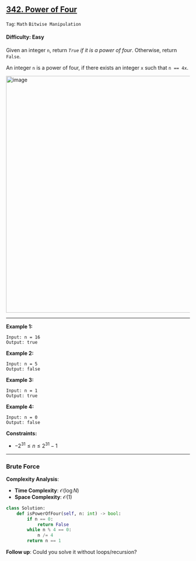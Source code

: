 ## [342. Power of Four](https://leetcode.com/problems/power-of-four/)

```Tag```: ```Math``` ```Bitwise Manipulation```

#### Difficulty: Easy

Given an integer ```n```, return _```True``` if it is a power of four_. Otherwise, return ```False```.

An integer ```n``` is a power of four, if there exists an integer ```x``` such that ```n == 4x```.

<img width="647" alt="image" src="https://github.com/quananhle/Python/assets/35042430/c54a21e1-0168-424d-9c21-823bb014ebf7">

---

__Example 1:__
```
Input: n = 16
Output: true
```

__Example 2:__
```
Input: n = 5
Output: false
```

__Example 3:__
```
Input: n = 1
Output: true
```
 
__Example 4:__
```
Input: n = 0
Output: false
```

__Constraints:__

- $-2^{31} \le n \le 2^{31} - 1$

---

### Brute Force

__Complexity Analysis__:

- __Time Complexity__: $\mathcal{O}(\log{}N)$
- __Space Complexity__: $\mathcal{O}(1)$

```Python
class Solution:
    def isPowerOfFour(self, n: int) -> bool:
        if n == 0:
            return False
        while n % 4 == 0:
            n /= 4
        return n == 1
```

__Follow up__: Could you solve it without loops/recursion?
